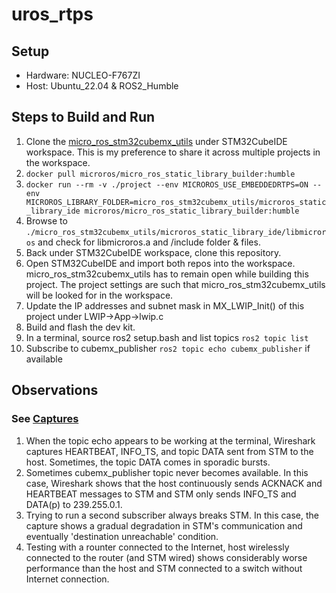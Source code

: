 # uros_rtps
## Setup
- Hardware: NUCLEO-F767ZI
- Host: Ubuntu_22.04 & ROS2_Humble
## Steps to Build and Run
1. Clone the [micro_ros_stm32cubemx_utils](git@github.com:micro-ROS/micro_ros_stm32cubemx_utils.git) under STM32CubeIDE workspace. This is my preference to share it across multiple projects in the workspace.
2. `docker pull microros/micro_ros_static_library_builder:humble`
3. `docker run --rm -v ./project --env MICROROS_USE_EMBEDDEDRTPS=ON --env MICROROS_LIBRARY_FOLDER=micro_ros_stm32cubemx_utils/microros_static_library_ide microros/micro_ros_static_library_builder:humble`
4. Browse to `./micro_ros_stm32cubemx_utils/microros_static_library_ide/libmicroros` and check for libmicroros.a and /include folder & files.
5. Back under STM32CubeIDE workspace, clone this repository.
6. Open STM32CubeIDE and import both repos into the workspace. micro_ros_stm32cubemx_utils has to remain open while building this project. The project settings are such that micro_ros_stm32cubemx_utils will be looked for in the workspace.
8. Update the IP addresses and subnet mask in MX_LWIP_Init() of this project under LWIP->App->lwip.c
9. Build and flash the dev kit.
10. In a terminal, source ros2 setup.bash and list topics `ros2 topic list`
11. Subscribe to cubemx_publisher `ros2 topic echo cubemx_publisher` if available

## Observations
### See [Captures](https://github.com/rassom-anatol/uros_rtps/tree/master/Captures)
1. When the topic echo appears to be working at the terminal, Wireshark captures HEARTBEAT, INFO_TS, and topic DATA sent from STM to the host. Sometimes, the topic DATA comes in sporadic bursts.
2. Sometimes cubemx_publisher topic never becomes available. In this case, Wireshark shows that the host continuously sends ACKNACK and HEARTBEAT messages to STM and STM only sends INFO_TS and DATA(p) to 239.255.0.1.
3. Trying to run a second subscriber always breaks STM. In this case, the capture shows a gradual degradation in STM's communication and eventually 'destination unreachable' condition.
4. Testing with a rounter connected to the Internet, host wirelessly connected to the router (and STM wired) shows considerably worse performance than the host and STM connected to a switch without Internet connection.

